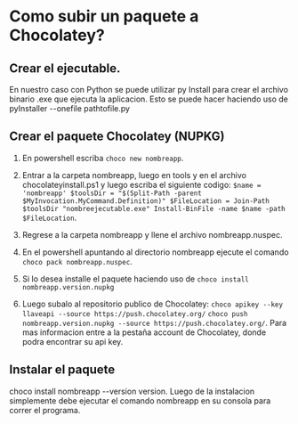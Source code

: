 # Como subir un paquete a Chocolatey?
## Crear el ejecutable.
En nuestro caso con Python se puede utilizar py Install para crear el archivo binario .exe que ejecuta la aplicacion.
Esto se puede hacer haciendo uso de pyInstaller --onefile pathtofile.py 
## Crear el paquete Chocolatey (NUPKG)
1. En powershell escriba ```choco new nombreapp```.
2. Entrar a la carpeta nombreapp, luego en tools y en el archivo chocolateyinstall.ps1 y luego escriba el siguiente codigo:
 ```$name = 'nombreapp' $toolsDir = "$(Split-Path -parent $MyInvocation.MyCommand.Definition)" $FileLocation = Join-Path $toolsDir "nombreejecutable.exe" Install-BinFile -name $name -path $FileLocation```.

3. Regrese a la carpeta nombreapp y llene el archivo nombreapp.nuspec.
4. En el powershell apuntando al directorio nombreapp ejecute el comando ```choco pack nombreapp.nuspec```. 
5. Si lo desea installe el paquete haciendo uso de ```choco install nombreapp.version.nupkg```
6. Luego subalo al repositorio publico de Chocolatey: 
```choco apikey --key llaveapi --source https://push.chocolatey.org/```
```choco push nombreapp.version.nupkg --source https://push.chocolatey.org/```. Para mas informacion entre a la pestaña account de Chocolatey, donde podra encontrar su api key.
## Instalar el paquete
choco install nombreapp --version version. Luego de la instalacion simplemente debe ejecutar el comando nombreapp en su consola para correr el programa.
